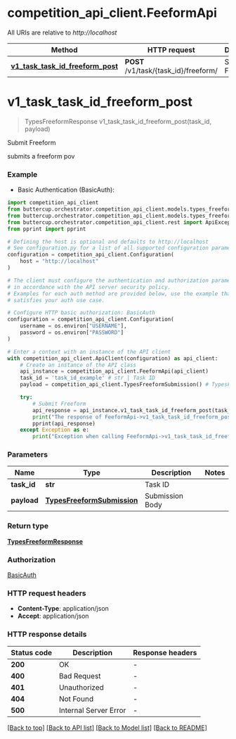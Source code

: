 # competition_api_client.FeeformApi

All URIs are relative to *http://localhost*

Method | HTTP request | Description
------------- | ------------- | -------------
[**v1_task_task_id_freeform_post**](FeeformApi.md#v1_task_task_id_freeform_post) | **POST** /v1/task/{task_id}/freeform/ | Submit Freeform


# **v1_task_task_id_freeform_post**
> TypesFreeformResponse v1_task_task_id_freeform_post(task_id, payload)

Submit Freeform

submits a freeform pov

### Example

* Basic Authentication (BasicAuth):

```python
import competition_api_client
from buttercup.orchestrator.competition_api_client.models.types_freeform_response import TypesFreeformResponse
from buttercup.orchestrator.competition_api_client.models.types_freeform_submission import TypesFreeformSubmission
from buttercup.orchestrator.competition_api_client.rest import ApiException
from pprint import pprint

# Defining the host is optional and defaults to http://localhost
# See configuration.py for a list of all supported configuration parameters.
configuration = competition_api_client.Configuration(
    host = "http://localhost"
)

# The client must configure the authentication and authorization parameters
# in accordance with the API server security policy.
# Examples for each auth method are provided below, use the example that
# satisfies your auth use case.

# Configure HTTP basic authorization: BasicAuth
configuration = competition_api_client.Configuration(
    username = os.environ["USERNAME"],
    password = os.environ["PASSWORD"]
)

# Enter a context with an instance of the API client
with competition_api_client.ApiClient(configuration) as api_client:
    # Create an instance of the API class
    api_instance = competition_api_client.FeeformApi(api_client)
    task_id = 'task_id_example' # str | Task ID
    payload = competition_api_client.TypesFreeformSubmission() # TypesFreeformSubmission | Submission Body

    try:
        # Submit Freeform
        api_response = api_instance.v1_task_task_id_freeform_post(task_id, payload)
        print("The response of FeeformApi->v1_task_task_id_freeform_post:\n")
        pprint(api_response)
    except Exception as e:
        print("Exception when calling FeeformApi->v1_task_task_id_freeform_post: %s\n" % e)
```



### Parameters


Name | Type | Description  | Notes
------------- | ------------- | ------------- | -------------
 **task_id** | **str**| Task ID | 
 **payload** | [**TypesFreeformSubmission**](TypesFreeformSubmission.md)| Submission Body | 

### Return type

[**TypesFreeformResponse**](TypesFreeformResponse.md)

### Authorization

[BasicAuth](../README.md#BasicAuth)

### HTTP request headers

 - **Content-Type**: application/json
 - **Accept**: application/json

### HTTP response details

| Status code | Description | Response headers |
|-------------|-------------|------------------|
**200** | OK |  -  |
**400** | Bad Request |  -  |
**401** | Unauthorized |  -  |
**404** | Not Found |  -  |
**500** | Internal Server Error |  -  |

[[Back to top]](#) [[Back to API list]](../README.md#documentation-for-api-endpoints) [[Back to Model list]](../README.md#documentation-for-models) [[Back to README]](../README.md)

